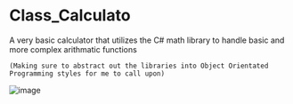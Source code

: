 # Class_Calculato
A very basic calculator that utilizes the C# math library to handle basic and more complex arithmatic functions

```(Making sure to abstract out the libraries into Object Orientated Programming styles for me to call upon)```

![image](https://github.com/Derru/Class_Calculator/assets/31382468/8e12a99d-d675-4907-a587-0d677e399305)
